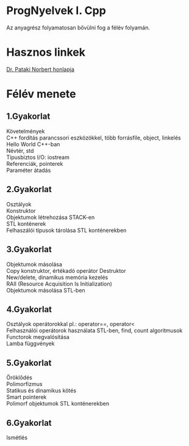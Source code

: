 # ProgNyelvek I. Cpp

Az anyagrész folyamatosan bővülni fog a félév folyamán.

# Hasznos linkek
[Dr. Pataki Norbert honlapja](http://patakino.web.elte.hu)  

# Félév menete
## 1.Gyakorlat  
Követelmények  
C++ fordítás parancssori eszközökkel, több  forrásfile, object, linkelés  
Hello World C++-ban  
Névtér, std  
Típusbiztos I/O: iostream  
Referenciák, pointerek  
Paraméter átadás

## 2.Gyakorlat
Osztályok  
Konstruktor  
Objektumok létrehozása STACK-en  
STL konténerek  
Felhaszálói típusok tárolása STL konténerekben


## 3.Gyakorlat
Objektumok másolása  
Copy konstruktor, értékadó operátor
Destruktor  
New/delete, dinamikus memória kezelés  
RAII (Resource Acquisition Is Initialization)  
Objektumok másolása STL-ben

## 4.Gyakorlat
Osztályok operátorokkal pl.: operator==, operator<  
Felhasználói operátorok használata STL-ben, find, count algoritmusok  
Functorok megvalósítása  
Lamba függvények  

## 5.Gyakorlat
Öröklődés  
Polimorfizmus  
Statikus és dinamikus kötés  
Smart pointerek  
Polimorf objektumok STL konténerekben

## 6.Gyakorlat
Ismétlés
